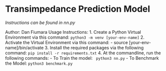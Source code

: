 # Transimpedance Prediction Model

*Instructions can be found in nn.py*

Author: Dan Fiumara
Usage Instructions:
    1. Create a Python Virtual Environment via this command:
        ```
        python3 -m venv [your-env-name]
        ```
    2. Activate the Virtual Environment via this command:
        -   source [your-env-name]/bin/activate
    3. Install the required packages via the following command:
      ```
        pip install -r requirements.txt
      ```
    4. At the commandline, run the following commands:
        - To Train the model:
          ``` 
          python3 nn.py
           ```
        - To Benchmark the Model: 
          ```
            python3 benchmark.py
          ```
